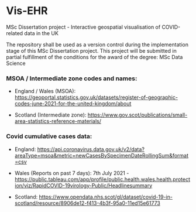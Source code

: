 # Vis-EHR
MSc Dissertation project - Interactive geospatial visualisation of COVID-related data in the UK

The repository shall be used as a version control during the implementation stage of this MSc Dissertation project.
This project will be submitted in partial fulfillment of the conditions for the award of the degree: MSc Data Science

### MSOA / Intermediate zone codes and names:

* England / Wales (MSOA):
https://geoportal.statistics.gov.uk/datasets/register-of-geographic-codes-june-2021-for-the-united-kingdom/about

* Scotland (Intermediate zone):
https://www.gov.scot/publications/small-area-statistics-reference-materials/

### Covid cumulative cases data:

* England:
https://api.coronavirus.data.gov.uk/v2/data?areaType=msoa&metric=newCasesBySpecimenDateRollingSum&format=csv

* Wales (Reports on past 7 days):
7th July 2021 - https://public.tableau.com/app/profile/public.health.wales.health.protection/viz/RapidCOVID-19virology-Public/Headlinesummary

* Scotland:
https://www.opendata.nhs.scot/gl/dataset/covid-19-in-scotland/resource/8906de12-f413-4b3f-95a0-11ed15e61773